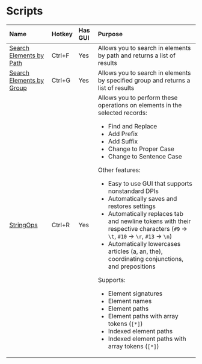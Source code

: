 <!-- TITLE: xEdit -->

# Scripts

Name | Hotkey | Has GUI | Purpose
:--- | :--- | :--- | :---
[Search Elements by Path](https://gist.github.com/fireundubh/c2f8459d3516a08e79ea1049b76f8aa3) | Ctrl+F | Yes | Allows you to search in elements by path and returns a list of results
[Search Elements by Group](https://gist.github.com/fireundubh/acae7e5a08f1f2637222858ca7787c23) | Ctrl+G | Yes | Allows you to search in elements by specified group and returns a list of results
[StringOps](https://gist.github.com/fireundubh/978eccf07f699609db376480a100d179) | Ctrl+R | Yes | Allows you to perform these operations on elements in the selected records:<ul><li>Find and Replace<li>Add Prefix<li>Add Suffix<li>Change to Proper Case<li>Change to Sentence Case</ul>Other features:<ul><li>Easy to use GUI that supports nonstandard DPIs<li>Automatically saves and restores settings<li>Automatically replaces tab and newline tokens with their respective characters (`#9` -> `\t`, `#10` -> `\r`, `#13` -> `\n`)<li>Automatically lowercases articles (a, an, the), coordinating conjunctions, and prepositions</ul>Supports:<ul><li>Element signatures<li>Element names<li>Element paths<li>Element paths with array tokens (`[*]`)<li>Indexed element paths<li>Indexed element paths with array tokens (`[*]`)</ul>
